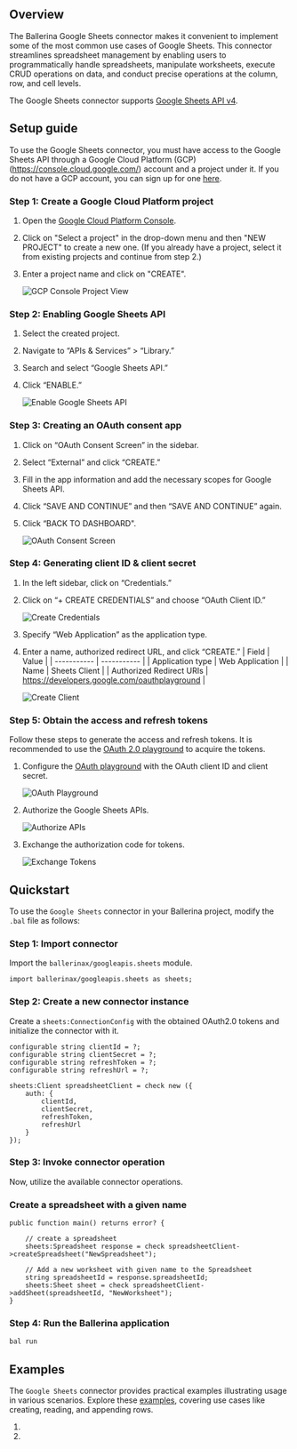 ## Overview

The Ballerina Google Sheets connector makes it convenient to implement some of the most common use cases of Google Sheets. This connector streamlines spreadsheet management by enabling users to programmatically handle spreadsheets, manipulate worksheets, execute CRUD operations on data, and conduct precise operations at the column, row, and cell levels.

The Google Sheets connector supports [Google Sheets API v4](https://developers.google.com/sheets/api).

## Setup guide

To use the Google Sheets connector, you must have access to the Google Sheets API through a Google Cloud Platform (GCP)(https://console.cloud.google.com/) account and a project under it. If you do not have a GCP account, you can sign up for one [here](https://cloud.google.com/).

### Step 1: Create a Google Cloud Platform project

1. Open the [Google Cloud Platform Console](https://console.cloud.google.com/).

2. Click on "Select a project" in the drop-down menu and then "NEW PROJECT" to create a new one. (If you already have a project, select it from existing projects and continue from step 2.)

3. Enter a project name and click on "CREATE".

    ![GCP Console Project View]((https://raw.githubusercontent.com/ballerina-platform/module-ballerinax-googleapis.sheets/main/docs/setup/resources/consent-screen.png))

### Step 2: Enabling Google Sheets API

1. Select the created project.

2. Navigate to “APIs & Services” > “Library.”

3. Search and select “Google Sheets API.”

4. Click “ENABLE.”

    ![Enable Google Sheets API]((https://raw.githubusercontent.com/ballerina-platform/module-ballerinax-googleapis.sheets/main/docs/setup/resources/enable-sheets-api.png))

### Step 3: Creating an OAuth consent app

1. Click on “OAuth Consent Screen” in the sidebar.

2. Select “External” and click “CREATE.”

3. Fill in the app information and add the necessary scopes for Google Sheets API.

4. Click “SAVE AND CONTINUE” and then “SAVE AND CONTINUE” again.

5. Click “BACK TO DASHBOARD".

    ![OAuth Consent Screen]((https://raw.githubusercontent.com/ballerina-platform/module-ballerinax-googleapis.sheets/main/docs/setup/resources/oauth-consent.png))

### Step 4: Generating client ID & client secret

1. In the left sidebar, click on “Credentials.”

2. Click on “+ CREATE CREDENTIALS” and choose “OAuth Client ID.”

    ![Create Credentials]((https://raw.githubusercontent.com/ballerina-platform/module-ballerinax-googleapis.sheets/main/docs/setup/resources/create-credentials.png))

3. Specify “Web Application” as the application type.

4. Enter a name, authorized redirect URL, and click “CREATE.”
    | Field                    | Value           |
    | -----------              | -----------     |
    | Application type         | Web Application |
    | Name                     | Sheets Client   |
    | Authorized Redirect URIs | https://developers.google.com/oauthplayground |

    ![Create Client]((https://raw.githubusercontent.com/ballerina-platform/module-ballerinax-googleapis.sheets/main/docs/setup/resources/create-client.png))

### Step 5: Obtain the access and refresh tokens

Follow these steps to generate the access and refresh tokens. It is recommended to use the [OAuth 2.0 playground](https://developers.google.com/oauthplayground) to acquire the tokens.

1. Configure the [OAuth playground](https://developers.google.com/oauthplayground) with the OAuth client ID and client secret.

    ![OAuth Playground]((https://raw.githubusercontent.com/ballerina-platform/module-ballerinax-googleapis.sheets/main/docs/setup/resources/oauth-playground-config.png))

2. Authorize the Google Sheets APIs.

    ![Authorize APIs]((https://raw.githubusercontent.com/ballerina-platform/module-ballerinax-googleapis.sheets/main/docs/setup/resources/auhtorize-apis.png))

3. Exchange the authorization code for tokens.

    ![Exchange Tokens]((https://raw.githubusercontent.com/ballerina-platform/module-ballerinax-googleapis.sheets/main/docs/setup/resources/exchange-tokens.png))

## Quickstart

To use the `Google Sheets` connector in your Ballerina project, modify the `.bal` file as follows:

### Step 1: Import connector

Import the `ballerinax/googleapis.sheets` module.

```ballerina
import ballerinax/googleapis.sheets as sheets;
```

### Step 2: Create a new connector instance

Create a `sheets:ConnectionConfig` with the obtained OAuth2.0 tokens and initialize the connector with it.

```ballerina
configurable string clientId = ?;
configurable string clientSecret = ?;
configurable string refreshToken = ?;
configurable string refreshUrl = ?;

sheets:Client spreadsheetClient = check new ({
    auth: {
        clientId,
        clientSecret,
        refreshToken,
        refreshUrl
    }
});
```

### Step 3: Invoke connector operation

Now, utilize the available connector operations.

### Create a spreadsheet with a given name

```ballerina
public function main() returns error? {

    // create a spreadsheet
    sheets:Spreadsheet response = check spreadsheetClient->createSpreadsheet("NewSpreadsheet");

    // Add a new worksheet with given name to the Spreadsheet
    string spreadsheetId = response.spreadsheetId;
    sheets:Sheet sheet = check spreadsheetClient->addSheet(spreadsheetId, "NewWorksheet");
}
```

### Step 4: Run the Ballerina application

```bash
bal run
```

## Examples

The `Google Sheets` connector provides practical examples illustrating usage in various scenarios. Explore these [examples](https://github.com/ballerina-platform/module-ballerinax-googleapis.sheets/tree/main/examples), covering use cases like creating, reading, and appending rows.

1. []()
2. []()
